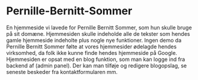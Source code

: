# Pernille-Bernitt-Sommer
En hjemmeside vi lavede for Pernille Bernitt Sommer, som hun skulle bruge på sit domæne. Hjemmesiden skulle indeholde alle de tekster som hendes gamle hjemmeside indeholte plus nogle nye funktioner. Ingen demo da Pernille Bernitt Sommer følte at vores hjemmesider ødelagde hendes virksomhed, da folk ikke kunne finde hendes hjemmeside på Google. Hjemmesiden er opsat med en blog funktion, som man kan logge ind fra backend af (admin panel). Der kan man tilføje og redigere blogopslag, se seneste beskeder fra kontaktformularen mm.
